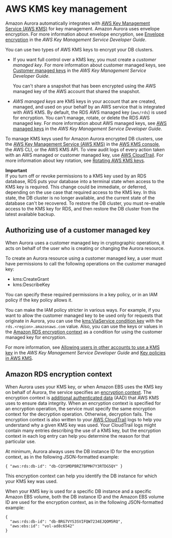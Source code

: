 # AWS KMS key management<a name="Overview.Encryption.Keys"></a>

Amazon Aurora automatically integrates with [AWS Key Management Service \(AWS KMS\)](https://docs.aws.amazon.com/kms/latest/developerguide/) for key management\. Amazon Aurora uses envelope encryption\. For more information about envelope encryption, see [ Envelope encryption](https://docs.aws.amazon.com/kms/latest/developerguide/concepts.html#enveloping) in the *AWS Key Management Service Developer Guide*\.

You can use two types of AWS KMS keys to encrypt your DB clusters\.
+ If you want full control over a KMS key, you must create a *customer managed key*\. For more information about customer managed keys, see [Customer managed keys](https://docs.aws.amazon.com/kms/latest/developerguide/concepts.html#customer-cmk) in the *AWS Key Management Service Developer Guide*\.

  You can't share a snapshot that has been encrypted using the AWS managed key of the AWS account that shared the snapshot\.
+ *AWS managed keys* are KMS keys in your account that are created, managed, and used on your behalf by an AWS service that is integrated with AWS KMS\. By default, the RDS AWS managed key \(`aws/rds`\) is used for encryption\. You can't manage, rotate, or delete the RDS AWS managed key\. For more information about AWS managed keys, see [AWS managed keys](https://docs.aws.amazon.com/kms/latest/developerguide/concepts.html#aws-managed-cmk) in the *AWS Key Management Service Developer Guide*\.

To manage KMS keys used for Amazon Aurora encrypted DB clusters, use the [AWS Key Management Service \(AWS KMS\)](https://docs.aws.amazon.com/kms/latest/developerguide/) in the [AWS KMS console](https://console.aws.amazon.com/kms), the AWS CLI, or the AWS KMS API\. To view audit logs of every action taken with an AWS managed or customer managed key, use [AWS CloudTrail](https://docs.aws.amazon.com/awscloudtrail/latest/userguide/)\. For more information about key rotation, see [Rotating AWS KMS keys](https://docs.aws.amazon.com/kms/latest/developerguide/rotate-keys.html)\.

**Important**  
If you turn off or revoke permissions to a KMS key used by an RDS database, RDS puts your database into a terminal state when access to the KMS key is required\. This change could be immediate, or deferred, depending on the use case that required access to the KMS key\. In this state, the DB cluster is no longer available, and the current state of the database can't be recovered\. To restore the DB cluster, you must re\-enable access to the KMS key for RDS, and then restore the DB cluster from the latest available backup\.

## Authorizing use of a customer managed key<a name="Overview.Encryption.Keys.Authorizing"></a>

When Aurora uses a customer managed key in cryptographic operations, it acts on behalf of the user who is creating or changing the Aurora resource\.

To create an Aurora resource using a customer managed key, a user must have permissions to call the following operations on the customer managed key:
+ kms:CreateGrant
+ kms:DescribeKey

You can specify these required permissions in a key policy, or in an IAM policy if the key policy allows it\.

You can make the IAM policy stricter in various ways\. For example, if you want to allow the customer managed key to be used only for requests that originate in Aurora, you can use the [ kms:ViaService condition key](https://docs.aws.amazon.com/kms/latest/developerguide/policy-conditions.html#conditions-kms-via-service) with the `rds.<region>.amazonaws.com` value\. Also, you can use the keys or values in the [Amazon RDS encryption context](#Overview.Encryption.Keys.encryptioncontext) as a condition for using the customer managed key for encryption\.

For more information, see [Allowing users in other accounts to use a KMS key](https://docs.aws.amazon.com/kms/latest/developerguide/key-policy-modifying-external-accounts.html) in the *AWS Key Management Service Developer Guide* and [Key policies in AWS KMS](https://docs.aws.amazon.com/kms/latest/developerguide/key-policies)\.

## Amazon RDS encryption context<a name="Overview.Encryption.Keys.encryptioncontext"></a>

When Aurora uses your KMS key, or when Amazon EBS uses the KMS key on behalf of Aurora, the service specifies an [encryption context](https://docs.aws.amazon.com/kms/latest/developerguide/concepts.html#encrypt_context)\. The encryption context is [additional authenticated data](https://docs.aws.amazon.com/crypto/latest/userguide/cryptography-concepts.html#term-aad) \(AAD\) that AWS KMS uses to ensure data integrity\. When an encryption context is specified for an encryption operation, the service must specify the same encryption context for the decryption operation\. Otherwise, decryption fails\. The encryption context is also written to your [AWS CloudTrail](https://aws.amazon.com/cloudtrail/) logs to help you understand why a given KMS key was used\. Your CloudTrail logs might contain many entries describing the use of a KMS key, but the encryption context in each log entry can help you determine the reason for that particular use\.

At minimum, Aurora always uses the DB instance ID for the encryption context, as in the following JSON\-formatted example:

```
{ "aws:rds:db-id": "db-CQYSMDPBRZ7BPMH7Y3RTDG5QY" }
```

This encryption context can help you identify the DB instance for which your KMS key was used\.

When your KMS key is used for a specific DB instance and a specific Amazon EBS volume, both the DB instance ID and the Amazon EBS volume ID are used for the encryption context, as in the following JSON\-formatted example:

```
{
  "aws:rds:db-id": "db-BRG7VYS3SVIFQW7234EJQOM5RQ",
  "aws:ebs:id": "vol-ad8c6542"
}
```